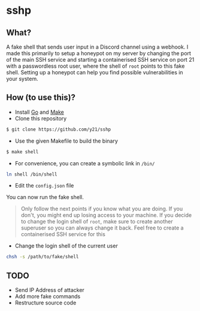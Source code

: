 # sshp


## What?
A fake shell that sends user input in a Discord channel using a webhook. I made this primarily to setup a honeypot on my server by changing the port of the main SSH service and starting a containerised SSH service on port 21 with a passwordless root user, where the shell of `root` points to this fake shell. Setting up a honeypot can help you find possible vulnerabilities in your system.

## How (to use this)?
- Install [Go](https://golang.org/dl/) and [Make](https://www.gnu.org/software/make/)
- Clone this repository
```sh
$ git clone https://github.com/y21/sshp
```
- Use the given Makefile to build the binary
```sh
$ make shell
```
- For convenience, you can create a symbolic link in `/bin/`
```sh
ln shell /bin/shell
```
- Edit the `config.json` file

You can now run the fake shell. 
> Only follow the next points if you know what you are doing. If you don't, you might end up losing access to your machine.
If you decide to change the login shell of `root`, make sure to create another superuser so you can always change it back.
Feel free to create a containerised SSH service for this
- Change the login shell of the current user
```sh
chsh -s /path/to/fake/shell
```


## TODO
- Send IP Address of attacker
- Add more fake commands
- Restructure source code